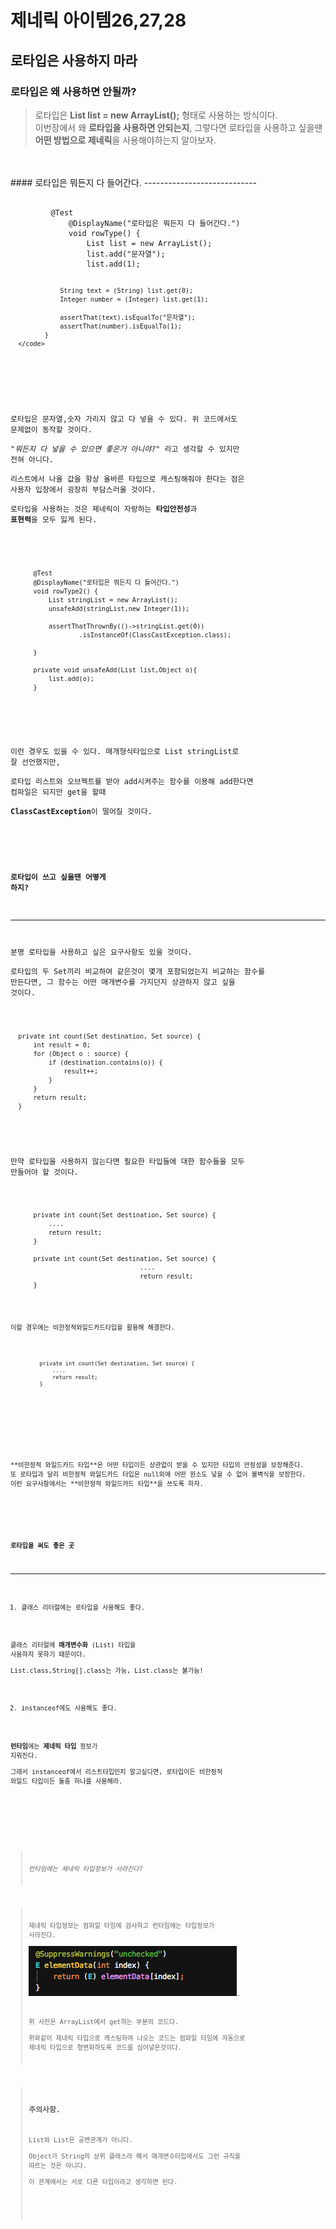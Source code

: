 제네릭 아이템26,27,28
=================

   로타입은 사용하지 마라
   ----------------
   
   ### 로타입은 왜 사용하면 안될까?
   
   > 로타입은 **List list = new ArrayList();** 형태로 사용하는 방식이다.  
   > 이번장에서 왜 **로타입을 사용하면 안되는지**, 그렇다면 로타입을 사용하고 싶을땐 **어떤 방법으로 제네릭**을 사용해야하는지 알아보자.
   
   </br>
   </br>
   #### 로타입은 뭐든지 다 들어간다.
   ----------------------------
  <pre>
      <code>
         @Test
             @DisplayName("로타입은 뭐든지 다 들어간다.")
             void rowType() {
                 List list = new ArrayList();
                 list.add("문자열");
                 list.add(1);

                 String text = (String) list.get(0);
                 Integer number = (Integer) list.get(1);

                 assertThat(text).isEqualTo("문자열");
                 assertThat(number).isEqualTo(1);
             }
      </code>
  </pre>

  로타입은 문자열,숫자 가리지 않고 다 넣을 수 있다. 위 코드에서도 문제없이 동작할 것이다.  
  *"뭐든지 다 넣을 수 있으면 좋은거 아니야?"* 라고 생각할 수 있지만 전혀 아니다.            
  리스트에서 나올 값을 항상 올바른 타입으로 캐스팅해줘야 한다는 점은 사용자 입장에서 굉장히 부담스러울 것이다.  
  로타입을 사용하는 것은 제네릭이 자랑하는 **타입안전성**과 **표현력**을 모두 잃게 된다.     

  <pre>
     <code>
      @Test
      @DisplayName("로타입은 뭐든지 다 들어간다.")
      void rowType2() {
          List<String> stringList = new ArrayList();
          unsafeAdd(stringList,new Integer(1));

          assertThatThrownBy(()->stringList.get(0))
                  .isInstanceOf(ClassCastException.class);

      }

      private void unsafeAdd(List list,Object o){
          list.add(o);
      }
        </code>
   </pre>

            
   이런 경우도 있을 수 있다. 매개형식타입으로 List<String> stringList로 잘 선언했지만,  
   로타입 리스트와 오브젝트를 받아 add시켜주는 함수를 이용해 add한다면 컴파일은 되지만 get을 할때  
   **ClassCastException**이 떨어질 것이다.      
   </br>
   </br>
   
#### 로타입이 쓰고 싶을땐 어떻게 하지?
-------------------------------
 분명 로타입을 사용하고 싶은 요구사항도 있을 것이다.  
 로타입의 두 Set끼리 비교하여 같은것이 몇개 포함되었는지 비교하는 함수를 만든다면, 그 함수는 어떤 매개변수를 가지던지 상관하지 않고 싶을 것이다.
          
<pre>
  <code>
  private int count(Set destination, Set source) {
      int result = 0;
      for (Object o : source) {
          if (destination.contains(o)) {
              result++;
          }
      }
      return result;
  }
  </code>
</pre>

만약 로타입을 사용하지 않는다면 필요한 타입들에 대한 함수들을 모두 만들어야 할 것이다.            

<pre>
  <code>
      private int count(Set<Object> destination, Set<String> source) {
          ....
          return result;
      }

      private int count(Set<Object> destination, Set<Integer> source) {
                                  ....
                                  return result;
      }
   </code>
</pre>

   이럴 경우에는 비한정적와일드카드타입을 활용해 해결한다.


<pre>
    <code>
         private int count(Set<?> destination, Set<?> source) {
             ....
             return result;
         }

    </code>
</pre>
</br>
</br>
**비한정적 와일드카드 타입**은 어떤 타입이든 상관없이 받을 수 있지만 타입의 안정성을 보장해준다.  
또 로타입과 달리 비한정적 와일드카드 타입은 null외에 어떤 원소도 넣을 수 없어 불벽식을 보장한다.  
이런 요구사항에서는 **비한정적 와일드카드 타입**을 쓰도록 하자.
</br>
</br>

#### 로타입을 써도 좋은 곳
-------------------------------

1. 클래스 리터럴에는 로타입을 사용해도 좋다.  

클래스 리터럴에 **매개변수화** (List<String>) 타입을 사용하지 못하기 때문이다.  
List.class,String[].class는 가능, List<String>.class는 불가능!

2. instanceof에도 사용해도 좋다.  

**런타임**에는 **제네릭 타입** 정보가 지워진다.  
그래서 instanceof에서 리스트타입인지 알고싶다면, 로타입이든 비한정적 와일드 타입이든 둘중 하나를 사용해라.

</br>
</br>


> *런타임에는 제네릭 타입정보가 사라진다?*

> 제네릭 타입정보는 컴파일 타임에 검사하고 런타임에는 타입정보가 사라진다.  
> ![list-get](./image/list-get.png).
>
> 위 사진은 ArrayList에서 get하는 부분의 코드다.   
> 위와같이 제네릭 타입으로 캐스팅하여 나오는 코드는 컴파일 타임에 자동으로 제네릭 타입으로 형변화하도록 코드를 심어넣은것이다.   


     

> ### 주의사항.   
> List<Object>와 List<String>은 공변관계가 아니다.   
> Object가 String의 상위 클래스라 해서 매개변수타입에서도 그런 규칙을 따르는 것은 아니다.  
> 이 관계에서는 서로 다른 타입이라고 생각하면 된다.  

